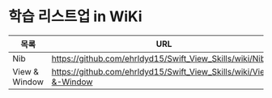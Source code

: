 # 학습 리스트업 in WiKi

| 목록 | URL |
| ------ | ------ |
| Nib | https://github.com/ehrldyd15/Swift_View_Skills/wiki/Nib |
| View & Window | https://github.com/ehrldyd15/Swift_View_Skills/wiki/View-&-Window |

